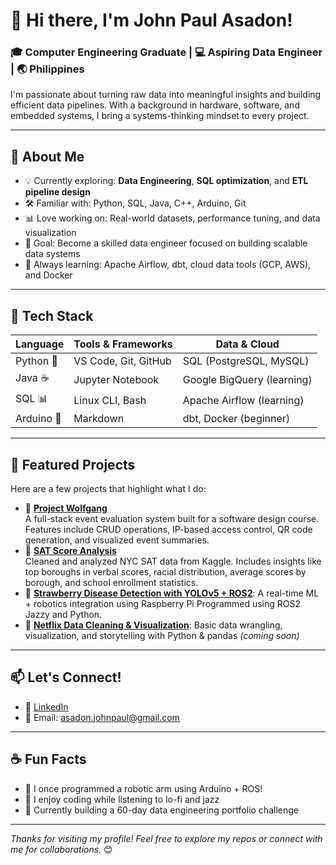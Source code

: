 # 👋 Hi there, I'm John Paul Asadon!

### 🎓 Computer Engineering Graduate | 💻 Aspiring Data Engineer | 🌏 Philippines

I'm passionate about turning raw data into meaningful insights and building efficient data pipelines. With a background in hardware, software, and embedded systems, I bring a systems-thinking mindset to every project.

---

## 🚀 About Me

- 💡 Currently exploring: **Data Engineering**, **SQL optimization**, and **ETL pipeline design**
- 🛠 Familiar with: Python, SQL, Java, C++, Arduino, Git
- 📊 Love working on: Real-world datasets, performance tuning, and data visualization
- 🎯 Goal: Become a skilled data engineer focused on building scalable data systems
- 🧠 Always learning: Apache Airflow, dbt, cloud data tools (GCP, AWS), and Docker

---

## 🔧 Tech Stack

| Language | Tools & Frameworks | Data & Cloud |
|----------|--------------------|--------------|
| Python 🐍 | VS Code, Git, GitHub | SQL (PostgreSQL, MySQL) |
| Java ☕ | Jupyter Notebook | Google BigQuery (learning) |
| SQL 📊 | Linux CLI, Bash | Apache Airflow (learning) |
| Arduino 🤖 | Markdown | dbt, Docker (beginner) |

---

## 📁 Featured Projects

Here are a few projects that highlight what I do:

- 📌 [**Project Wolfgang**](https://github.com/jp-asadon/project-wolfgang)  
  A full-stack event evaluation system built for a software design course. Features include CRUD operations, IP-based access control, QR code generation, and visualized event summaries.
- 📌 [**SAT Score Analysis**](https://github.com/jp-asadon/sat_scores)  
  Cleaned and analyzed NYC SAT data from Kaggle. Includes insights like top boroughs in verbal scores, racial distribution, average scores by borough, and school enrollment statistics.
- 📌 [**Strawberry Disease Detection with YOLOv5 + ROS2**](https://github.com/ianueph/strawberry-picking-rpi): A real-time ML + robotics integration using Raspberry Pi Programmed using ROS2 Jazzy and Python.
- 📌 [**Netflix Data Cleaning & Visualization**](#): Basic data wrangling, visualization, and storytelling with Python & pandas *(coming soon)*

---

## 📫 Let's Connect!

- 💼 [LinkedIn](https://www.linkedin.com/in/john-paul-asadon-a41352255/)
- 📧 Email: asadon.johnpaul@gmail.com

---

## ☕ Fun Facts

- 🔌 I once programmed a robotic arm using Arduino + ROS!
- 🎵 I enjoy coding while listening to lo-fi and jazz
- 🌱 Currently building a 60-day data engineering portfolio challenge

---

_Thanks for visiting my profile! Feel free to explore my repos or connect with me for collaborations._ 😊
